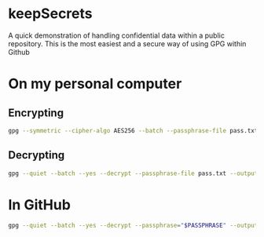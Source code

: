 # keepSecrets
A quick demonstration of handling confidential data within a public repository. This is the most easiest and a secure way of using GPG within Github


# On my personal computer
## Encrypting

```bash
gpg --symmetric --cipher-algo AES256 --batch --passphrase-file pass.txt confidential.json
```

## Decrypting

```bash
gpg --quiet --batch --yes --decrypt --passphrase-file pass.txt --output decrypted_file.json confidential.json.gpg
```

# In GitHub

```bash
gpg --quiet --batch --yes --decrypt --passphrase="$PASSPHRASE" --output $HOME/decrypted_file.json confidential.json.gpg
```